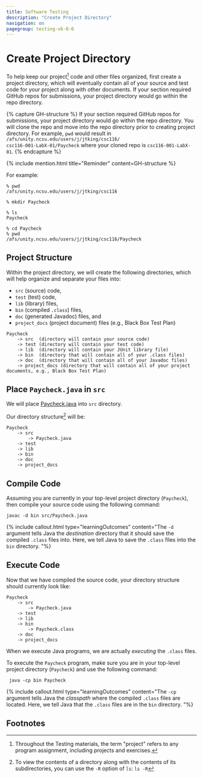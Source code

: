 ```yaml
---
title: Software Testing
description: "Create Project Directory"
navigation: on
pagegroup: testing-v6-0-0
--- 
```


# Create Project Directory

To help keep our project[^project] code and other files organized, first create a project directory, which will eventually contain all of your source and test code for your project along with other documents. If your section required GitHub repos for submissions, your project directory would go within the repo directory.

{% capture GH-structure %}
If your section required GitHub repos for submissions, your project directory would go within the repo directory. You will clone the repo and move into the repo directory prior to creating project directory. For example, `pwd` would result in `/afs/unity.ncsu.edu/users/j/jtking/csc116/`<br>`csc116-001-LabX-01/Paycheck` where your cloned repo is `csc116-001-LabX-01`.
{% endcapture %}

{% include mention.html title="Reminder" content=GH-structure %}

For example:

```
% pwd
/afs/unity.ncsu.edu/users/j/jtking/csc116

% mkdir Paycheck

% ls
Paycheck

% cd Paycheck
% pwd
/afs/unity.ncsu.edu/users/j/jtking/csc116/Paycheck

```

## Project Structure
Within the project directory, we will create the following directories, which will help organize and separate your files into:
   * `src` (source) code,
   * `test` (test) code,
   * `lib` (library) files,
   * `bin` (compiled `.class`) files,
   * `doc` (generated Javadoc) files, and
   * `project_docs` (project document) files (e.g., Black Box Test Plan)

```
Paycheck
    -> src  (directory will contain your source code)
    -> test (directory will contain your test code)
    -> lib  (directory will contain your JUnit library file)
    -> bin  (directory that will contain all of your .class files)
    -> doc  (directory that will contain all of your Javadoc files)
    -> project_docs (directory that will contain all of your project documents, e.g., Black Box Test Plan)
```


## Place `Paycheck.java` in `src`
We will place [Paycheck.java](assets/TestingCode/Paycheck/src/Paycheck.java) into `src` directory.

Our directory structure[^displayStructure] will be:

```
Paycheck
    -> src
        -> Paycheck.java
    -> test
    -> lib
    -> bin
    -> doc
    -> project_docs
```

## Compile Code
Assuming you are currently in your top-level project directory (`Paycheck`), then compile your source code using the following command:
  
```
javac -d bin src/Paycheck.java
```

{% include callout.html type="learningOutcomes" content="The `-d` argument tells Java the *destination* directory that it should save the compiled `.class` files into. Here, we tell Java to save the `.class` files into the `bin` directory. "%}  

## Execute Code
Now that we have compiled the source code, your directory structure should currently look like:

```
Paycheck
    -> src 
        -> Paycheck.java
    -> test
    -> lib 
    -> bin
        -> Paycheck.class
    -> doc
    -> project_docs
```   

When we execute Java programs, we are actually *executing* the `.class` files.

To execute the `Paycheck` program, make sure you are in your top-level project directory (`Paycheck`) and use the following command:

```
 java -cp bin Paycheck
```

{% include callout.html type="learningOutcomes" content="The `-cp` argument tells Java the *classpath* where the compiled `.class` files are located. Here, we tell Java that the `.class` files are in the `bin` directory. "%} 

## Footnotes
[^project]: Throughout the Testing materials, the term "project" refers to any program assignment, including projects and exercises.
[^displayStructure]: To view the contents of a directory along with the contents of its subdirectories, you can use the `-R` option of `ls`: `ls -R`
[^GH]: You will clone the repo and move into the repo directory prior to creating project directory. For example, `pwd` would result in `/afs/unity.ncsu.edu/users/j/jtking/csc116/csc116-001-LabX-01/Paycheck` where your cloned repo is `csc116-001-LabX-01`.